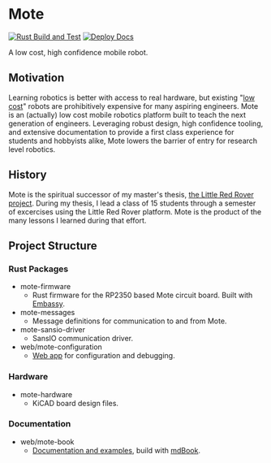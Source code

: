 # Mote

[![Rust Build and Test](https://github.com/usedhondacivic/mote/actions/workflows/rust.yml/badge.svg)](https://github.com/usedhondacivic/mote/actions/workflows/rust.yml)
[![Deploy Docs](https://github.com/usedhondacivic/mote/actions/workflows/deploy.yaml/badge.svg)](https://github.com/usedhondacivic/mote/actions/workflows/deploy.yaml)

A low cost, high confidence mobile robot.

## Motivation

Learning robotics is better with access to real hardware, but existing "[low cost](https://www.robotshop.com/products/clearpath-robotics-turtlebot-4-mobile-robot)" robots are prohibitively expensive for many aspiring engineers.
Mote is an (actually) low cost mobile robotics platform built to teach the next generation of engineers.
Leveraging robust design, high confidence tooling, and extensive documentation to provide a first class experience for students and hobbyists alike, Mote lowers the barrier of entry for research level robotics. 
## History

Mote is the spiritual successor of my master's thesis, [the Little Red Rover project](https://github.com/little-red-rover).
During my thesis, I lead a class of 15 students through a semester of excercises using the Little Red Rover platform.
Mote is the product of the many lessons I learned during that effort.

## Project Structure

### Rust Packages
* mote-firmware
    * Rust firmware for the RP2350 based Mote circuit board. Built with [Embassy](https://github.com/embassy-rs/embassy).
* mote-messages
    * Message definitions for communication to and from Mote.
* mote-sansio-driver
    * SansIO communication driver.
* web/mote-configuration
    * [Web app](https://michael-crum.com/mote/configuration/) for configuration and debugging.

### Hardware
* mote-hardware
    * KiCAD board design files.

### Documentation
* web/mote-book
    * [Documentation and examples](https://michael-crum.com/mote/), build with [mdBook](https://rust-lang.github.io/mdBook/).

